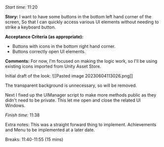 *Start time:* 11:20

**Story:** 
I want to have some buttons in the bottom left hand corner of the screen,
So that I can quickly access various UI elements without needing to strike a keyboard button.

**Acceptance Criteria (as appropriate):**
- Buttons with icons in the bottom right hand corner.
- Buttons correctly open UI elements.

**Comments:** 
For now, I'm focused on making the logic work, so I'll be using existing icons imported from Unity Asset Store.

Initial draft of the look:
![[Pasted image 20230604113026.png]]

The transparent background is unnecessary, so will be removed.

Next I fixed up the UIManager script to make more methods public as they didn't need to be private. This let me open and close the related UI Windows.

*Finish time:* 11:38

Extra notes:
This was a straight forward thing to implement. Achievements and Menu to be implemented at a later date.

Breaks:
11:40-11:55 (15 mins)
